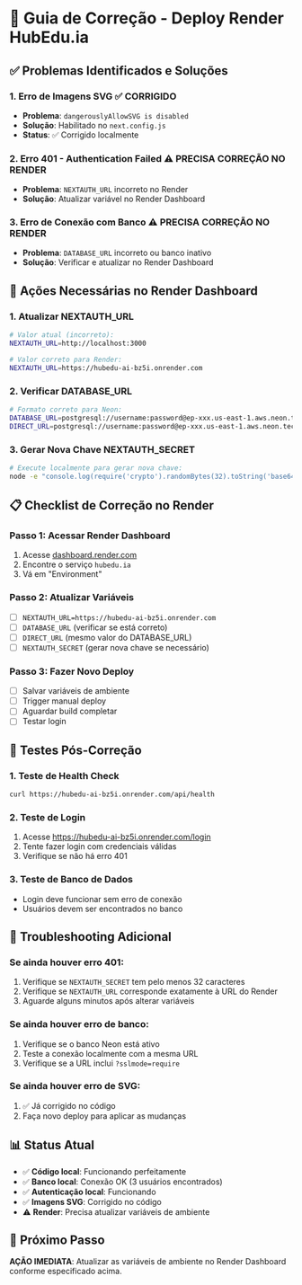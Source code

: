 # 🚀 Guia de Correção - Deploy Render HubEdu.ia

## ✅ Problemas Identificados e Soluções

### 1. **Erro de Imagens SVG** ✅ CORRIGIDO
- **Problema**: `dangerouslyAllowSVG is disabled`
- **Solução**: Habilitado no `next.config.js`
- **Status**: ✅ Corrigido localmente

### 2. **Erro 401 - Authentication Failed** ⚠️ PRECISA CORREÇÃO NO RENDER
- **Problema**: `NEXTAUTH_URL` incorreto no Render
- **Solução**: Atualizar variável no Render Dashboard

### 3. **Erro de Conexão com Banco** ⚠️ PRECISA CORREÇÃO NO RENDER
- **Problema**: `DATABASE_URL` incorreto ou banco inativo
- **Solução**: Verificar e atualizar no Render Dashboard

## 🔧 Ações Necessárias no Render Dashboard

### 1. **Atualizar NEXTAUTH_URL**
```bash
# Valor atual (incorreto):
NEXTAUTH_URL=http://localhost:3000

# Valor correto para Render:
NEXTAUTH_URL=https://hubedu-ai-bz5i.onrender.com
```

### 2. **Verificar DATABASE_URL**
```bash
# Formato correto para Neon:
DATABASE_URL=postgresql://username:password@ep-xxx.us-east-1.aws.neon.tech/neondb?sslmode=require
DIRECT_URL=postgresql://username:password@ep-xxx.us-east-1.aws.neon.tech/neondb?sslmode=require
```

### 3. **Gerar Nova Chave NEXTAUTH_SECRET**
```bash
# Execute localmente para gerar nova chave:
node -e "console.log(require('crypto').randomBytes(32).toString('base64'))"
```

## 📋 Checklist de Correção no Render

### Passo 1: Acessar Render Dashboard
1. Acesse [dashboard.render.com](https://dashboard.render.com)
2. Encontre o serviço `hubedu.ia`
3. Vá em "Environment"

### Passo 2: Atualizar Variáveis
- [ ] `NEXTAUTH_URL=https://hubedu-ai-bz5i.onrender.com`
- [ ] `DATABASE_URL` (verificar se está correto)
- [ ] `DIRECT_URL` (mesmo valor do DATABASE_URL)
- [ ] `NEXTAUTH_SECRET` (gerar nova chave se necessário)

### Passo 3: Fazer Novo Deploy
- [ ] Salvar variáveis de ambiente
- [ ] Trigger manual deploy
- [ ] Aguardar build completar
- [ ] Testar login

## 🧪 Testes Pós-Correção

### 1. **Teste de Health Check**
```bash
curl https://hubedu-ai-bz5i.onrender.com/api/health
```

### 2. **Teste de Login**
1. Acesse https://hubedu-ai-bz5i.onrender.com/login
2. Tente fazer login com credenciais válidas
3. Verifique se não há erro 401

### 3. **Teste de Banco de Dados**
- Login deve funcionar sem erro de conexão
- Usuários devem ser encontrados no banco

## 🚨 Troubleshooting Adicional

### Se ainda houver erro 401:
1. Verifique se `NEXTAUTH_SECRET` tem pelo menos 32 caracteres
2. Verifique se `NEXTAUTH_URL` corresponde exatamente à URL do Render
3. Aguarde alguns minutos após alterar variáveis

### Se ainda houver erro de banco:
1. Verifique se o banco Neon está ativo
2. Teste a conexão localmente com a mesma URL
3. Verifique se a URL inclui `?sslmode=require`

### Se ainda houver erro de SVG:
1. ✅ Já corrigido no código
2. Faça novo deploy para aplicar as mudanças

## 📊 Status Atual

- ✅ **Código local**: Funcionando perfeitamente
- ✅ **Banco local**: Conexão OK (3 usuários encontrados)
- ✅ **Autenticação local**: Funcionando
- ✅ **Imagens SVG**: Corrigido no código
- ⚠️ **Render**: Precisa atualizar variáveis de ambiente

## 🎯 Próximo Passo

**AÇÃO IMEDIATA**: Atualizar as variáveis de ambiente no Render Dashboard conforme especificado acima.
